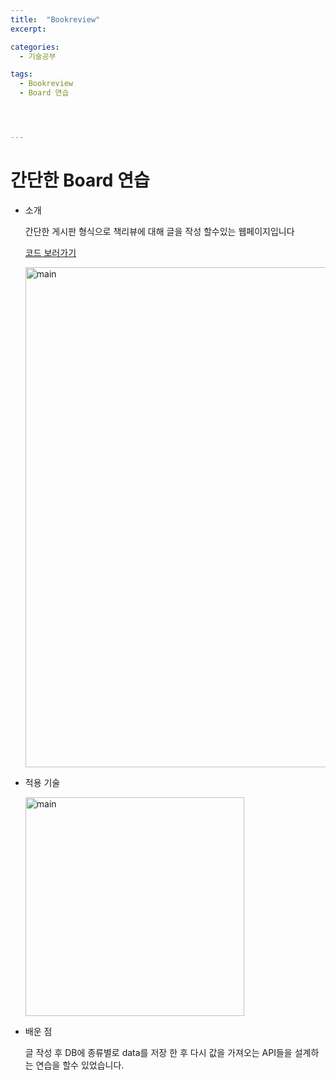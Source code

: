 ```yaml
---
title:  "Bookreview"
excerpt: 

categories:
  - 기술공부

tags:
  - Bookreview
  - Board 연습




---
```


# 간단한 Board 연습

- 소개

  간단한 게시판 형식으로 책리뷰에 대해 글을 작성 할수있는 웹페이지입니다

  [코드 보러가기](https://github.com/ssunghyeon/board_practice-bookreview)

  <img src="{{ site.url }}{{ site.baseurl }}/assets/images/bookp.png" width="800px" alt="main">

- 적용 기술

  <img src="{{ site.url }}{{ site.baseurl }}/assets/images/dics.png" width="350px" alt="main">

- 배운 점

  글 작성 후 DB에 종류별로 data를 저장 한 후 다시 값을 가져오는 API들을 설계하는 연습을 할수 있었습니다.